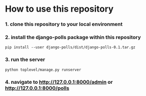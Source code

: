 # How to use this repository

### 1. clone this repository to your local environment  
### 2. install the django-polls package within this repository  
```
pip install --user django-polls/dist/django-polls-0.1.tar.gz
```  
### 3. run the server  
```
python toplevel/manage.py runserver
```  
### 4. navigate to http://127.0.0.1:8000/admin or http://127.0.0.1:8000/polls  
